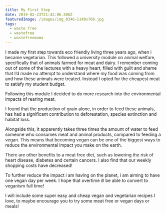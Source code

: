 ```yaml
---
title: My First Step
date: 2019-02-23T21:42:06.586Z
featuredImage: /images/img_0346-1140x760.jpg
tags:
  - waste free
  - wastefree
  - wastefreemama
---
```

I made my first step towards eco friendly living three years ago, when i became vegetarian. This followed a university module on animal welfare, specifically that of animals farmed for meat and dairy. I remember coming out of some of the lectures with a heavy heart, filled with guilt and shame that I’d made no attempt to understand where my food was coming from and how these animals were treated. Instead I opted for the cheapest meat to satisfy my student budget.

Following this module I decided to do more research into the environmental impacts of rearing meat.

I found that the production of grain alone, in order to feed these animals, has had a significant contribution to deforestation, species extinction and habitat loss.

Alongside this, it apparently takes three times the amount of water to feed someone who consumes meat and animal products, compared to feeding a vegan. This means that becoming vegan can be one of the biggest ways to reduce the environmental impact you make on the earth.

There are other benefits to a meat free diet, such as lowering the risk of heart disease, diabetes and certain cancers. I also find that our weekly shopping costs have decreased!

To further reduce the impact i am having on the planet, i am aiming to have one vegan day per week. I hope that overtime ill be able to convert to veganism full time!

I will include some super easy and cheap vegan and vegetarian recipes I love, to maybe encourage you to try some meat free or vegan days or meals!
